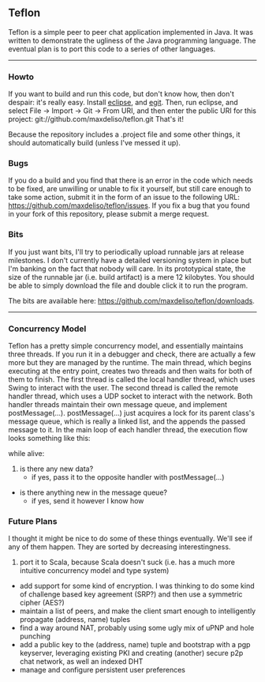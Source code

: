 ## Teflon ##

Teflon is a simple peer to peer chat application implemented in Java.
It was written to demonstrate the ugliness of the Java programming language.
The eventual plan is to port this code to a series of other languages.


* * *

### Howto ###

If you want to build and run this code, but don't know how, then don't despair: it's really easy. 
Install [eclipse](http://eclipse.org/), and [egit](http://eclipse.org/egit/).
Then, run eclipse, and select File -> Import -> Git -> From URI, and then enter the public URI for this project: git://github.com/maxdeliso/teflon.git
That's it! 

Because the repository includes a .project file and some other things, it should automatically build (unless I've messed it up).

### Bugs ###

If you do a build and you find that there is an error in the code which needs to be fixed, are unwilling or unable to fix it yourself, but still care enough to take some action, submit it in the form of an issue to the following URL: https://github.com/maxdeliso/teflon/issues. 
If you fix a bug that you found in your fork of this repository, please submit a merge request.

### Bits ###

If you just want bits, I'll try to periodically upload runnable jars at release milestones. 
I don't currently have a detailed versioning system in place but I'm banking on the fact that nobody will care.
In its prototypical state, the size of the runnable jar (i.e. build artifact) is a mere 12 kilobytes.
You should be able to simply download the file and double click it to run the program.

The bits are available here: https://github.com/maxdeliso/teflon/downloads.

* * *

### Concurrency Model ###

Teflon has a pretty simple concurrency model, and essentially maintains three threads. 
If you run it in a debugger and check, there are actually a few more but they are managed by the runtime.
The main thread, which begins executing at the entry point, creates two threads and then waits for both of them to finish.
The first thread is called the local handler thread, which uses Swing to interact with the user.
The second thread is called the remote handler thread, which uses a UDP socket to interact with the network.
Both handler threads maintain their own message queue, and implement postMessage(...).
postMessage(...) just acquires a lock for its parent class's message queue, which is really a linked list, and the appends the passed message to it.
In the main loop of each handler thread, the execution flow looks something like this:

while alive:

1. is there any new data? 
    * if yes, pass it to the opposite handler with postMessage(...)
+  is there anything new in the message queue?
    * if yes, send it however I know how
    
### Future Plans ###

I thought it might be nice to do some of these things eventually.
We'll see if any of them happen.
They are sorted by decreasing interestingness.

1. port it to Scala, because Scala doesn't suck (i.e. has a much more intuitive concurrency model and type system)
+  add support for some kind of encryption. I was thinking to do some kind of challenge based key agreement (SRP?) and then use a symmetric cipher (AES?)
+  maintain a list of peers, and make the client smart enough to intelligently propagate (address, name) tuples
+  find a way around NAT, probably using some ugly mix of uPNP and hole punching
+  add a public key to the (address, name) tuple and bootstrap with a pgp keyserver, leveraging existing PKI and creating (another) secure p2p chat network, as well an indexed DHT
+  manage and configure persistent user preferences